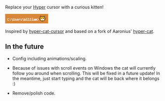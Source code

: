 Replace your [Hyper](https://hyper.is/) cursor with a curious kitten!

![alt text](example.png)


Inspired by [hyper-cat-cursor](https://github.com/balazssagi/hyper-cat-cursor) and based on a fork of Aaronius' [hyper-cat](https://github.com/Aaronius/hyper-cat).

## In the future

- Config including animations/scaling.

- Because of issues with scroll events on Windows the cat will currently follow you around when scrolling. This will be fixed in a future update! In the meantime, just start typing and the cat will be back where it belongs :)

- Remove/polish code.
